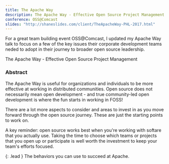 ```yaml
---
title: The Apache Way
description: The Apache Way - Effective Open Source Project Management
conference: OSS@Comcast
slides: "http://shaneslides.com/client/TheApacheWay-PHL-2017.html"
---
```


For a great team building event OSS@Comcast, I updated my Apache Way talk 
to focus on a few of the key issues their corporate development teams 
neded to adopt in their journey to broader open source leadership.

<div class="lead bg-info well">
The Apache Way - Effective Open Source Project Management
</div>

### Abstract

The Apache Way is useful for organizations and individuals to be more 
effective at working in distributed communities.  Open source does not 
necessarily mean open development - and true community-led open development 
is where the fun starts in working in FOSS!

There are a lot more aspects to consider and areas to invest in as 
you move forward through the open source journey.  These are just the 
starting points to work on.

A key reminder: open source works best when you're working with softare 
that you actually use.  Taking the time to choose which teams or 
projects that you open up or participate is well worth the investment to
keep your team's efforts focused.

{: .lead }
The behaviors you can use to succeed at Apache.
